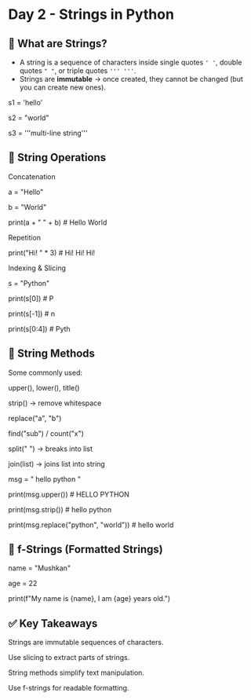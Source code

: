 # Day 2 - Strings in Python

## 🔹 What are Strings?
- A string is a sequence of characters inside single quotes `' '`, double quotes `" "`, or triple quotes `''' '''`.
- Strings are **immutable** → once created, they cannot be changed (but you can create new ones).

s1 = 'hello'

s2 = "world"

s3 = '''multi-line
string'''

## 🔹 String Operations
Concatenation

a = "Hello"

b = "World"

print(a + " " + b)   # Hello World

Repetition

print("Hi! " * 3)   # Hi! Hi! Hi!

Indexing & Slicing

s = "Python"

print(s[0])     # P

print(s[-1])    # n

print(s[0:4])   # Pyth

## 🔹 String Methods
Some commonly used:

upper(), lower(), title()

strip() → remove whitespace

replace("a", "b")

find("sub") / count("x")

split(" ") → breaks into list

join(list) → joins list into string

msg = "  hello python  "

print(msg.upper())     # HELLO PYTHON

print(msg.strip())     # hello python

print(msg.replace("python", "world"))  # hello world

## 🔹 f-Strings (Formatted Strings)

name = "Mushkan"

age = 22

print(f"My name is {name}, I am {age} years old.")

## ✅ Key Takeaways

Strings are immutable sequences of characters.

Use slicing to extract parts of strings.

String methods simplify text manipulation.

Use f-strings for readable formatting.

